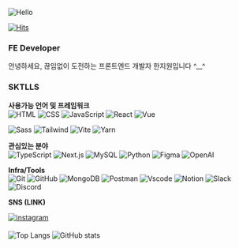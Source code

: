 ![Hello](https://capsule-render.vercel.app/api?type=venom&height=250&color=gradient&text=Hello,%20I'm%20jiwon&fontAlignY=45&fontAlign=50&section=header&fontColor=FFBE98)

[![Hits](https://hits.seeyoufarm.com/api/count/incr/badge.svg?url=https%3A%2F%2Fgithub.com%2Fgomsbft%2Fhit-counter&count_bg=%236DA2D4&title_bg=%2361C8B3&icon=&icon_color=%23E7E7E7&title=hits&edge_flat=false)](https://hits.seeyoufarm.com)

### FE Developer
안녕하세요, 끊임없이 도전하는 프론트엔드 개발자 한지원입니다 ^__^

### SKTLLS
**사용가능 언어 및 프레임워크** <br>
![HTML](https://img.shields.io/badge/HTML-E34F26?style=for-the-badge&logo=html5&logoColor=white)
![CSS](https://img.shields.io/badge/CSS-1572B6?style=for-the-badge&logo=css3&logoColor=white)
![JavaScript](https://img.shields.io/badge/JavaScript-F7DF1E?style=for-the-badge&logo=javascript&logoColor=white)
![React](https://img.shields.io/badge/react-61DAFB?style=for-the-badge&logo=react&logoColor=white)
![Vue](https://img.shields.io/badge/vue-4FC08D?style=for-the-badge&logo=vuedotjs&logoColor=white)

![Sass](https://img.shields.io/badge/sass-CC6699?style=for-the-badge&logo=sass&logoColor=white)
![Tailwind](https://img.shields.io/badge/tailwind-06B6D4?style=for-the-badge&logo=tailwindcss&logoColor=white)
![Vite](https://img.shields.io/badge/vite-646CFF?style=for-the-badge&logo=vite&logoColor=white)
![Yarn](https://img.shields.io/badge/yarn-2C8EBB?style=for-the-badge&logo=yarn&logoColor=white)





**관심있는 분야** <br>
![TypeScript](https://img.shields.io/badge/typescript-3178C6?style=for-the-badge&logo=typescript&logoColor=white)
![Next.js](https://img.shields.io/badge/next.js-000000?style=for-the-badge&logo=nextdotjs&logoColor=white)
![MySQL](https://img.shields.io/badge/mysql-4479A1?style=for-the-badge&logo=mysql&logoColor=white)
![Python](https://img.shields.io/badge/python-3776AB?style=for-the-badge&logo=python&logoColor=white)
![Figma](https://img.shields.io/badge/figma-FF7137?style=for-the-badge&logoColor=white)
![OpenAI](https://img.shields.io/badge/openai-412991?style=for-the-badge&logo=openai&logoColor=white)





**Infra/Tools** <br>
![Git](https://img.shields.io/badge/git-80B3FF?style=for-the-badge&logo=gitforwindows&logoColor=white)
![GitHub](https://img.shields.io/badge/github-181717?style=for-the-badge&logo=github&logoColor=white)
![MongoDB](https://img.shields.io/badge/mongodb-47A248?style=for-the-badge&logo=mongodb&logoColor=white)
![Postman](https://img.shields.io/badge/postman-FF6C37?style=for-the-badge&logo=postman&logoColor=white)
![Vscode](https://img.shields.io/badge/vscode-blue?style=for-the-badge&logoColor=white)
![Notion](https://img.shields.io/badge/notion-000000?style=for-the-badge&logo=notion&logoColor=white)
![Slack](https://img.shields.io/badge/slack-4A154B?style=for-the-badge&logo=slack&logoColor=white)
![Discord](https://img.shields.io/badge/discord-5865F2?style=for-the-badge&logo=discord&logoColor=white)


**SNS (LINK)**


<a href="https://www.instagram.com/gomdeschool" target="_blank">
<img src=https://img.shields.io/badge/instagram-%23000000.svg?&style=for-the-badge&logo=instagram&logoColor=white&color=dd2a7b alt=instagram style="margin-bottom: 5px;" />
</a>




![Top Langs](https://github-readme-stats.vercel.app/api/top-langs/?username=gomsbft&layout=compact)
![GitHub stats](https://github-readme-stats.vercel.app/api?username=gomsbft&show_icons=true&theme=tokyonight)


